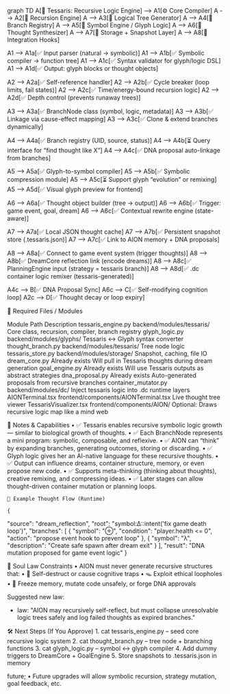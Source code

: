 graph TD
  A[🧠 Tessaris: Recursive Logic Engine] --> A1[⚙️ Core Compiler]
  A --> A2[🔁 Recursion Engine]
  A --> A3[🌱 Logical Tree Generator]
  A --> A4[🧩 Branch Registry]
  A --> A5[🧬 Symbol Engine / Glyph Logic]
  A --> A6[🧠 Thought Synthesizer]
  A --> A7[💾 Storage + Snapshot Layer]
  A --> A8[🔌 Integration Hooks]

  A1 --> A1a[✅ Input parser (natural → symbolic)]
  A1 --> A1b[✅ Symbolic compiler → function tree]
  A1 --> A1c[✅ Syntax validator for glyph/logic DSL]
  A1 --> A1d[✅ Output: glyph blocks or thought objects]

  A2 --> A2a[✅ Self-reference handler]
  A2 --> A2b[✅ Cycle breaker (loop limits, fail states)]
  A2 --> A2c[✅ Time/energy-bound recursion logic]
  A2 --> A2d[✅ Depth control (prevents runaway trees)]

  A3 --> A3a[✅ BranchNode class (symbol, logic, metadata)]
  A3 --> A3b[✅ Linkage via cause-effect mapping]
  A3 --> A3c[✅ Clone & extend branches dynamically]

  A4 --> A4a[✅ Branch registry (UID, source, status)]
  A4 --> A4b[⏳ Query interface for “find thought like X”]
  A4 --> A4c[✅ DNA proposal auto-linkage from branches]

  A5 --> A5a[✅ Glyph-to-symbol compiler]
  A5 --> A5b[✅ Symbolic compression module]
  A5 --> A5c[⏳ Support glyph “evolution” or remixing]
  A5 --> A5d[✅ Visual glyph preview for frontend]

  A6 --> A6a[✅ Thought object builder (tree → output)]
  A6 --> A6b[✅ Trigger: game event, goal, dream]
  A6 --> A6c[✅ Contextual rewrite engine (state-aware)]

  A7 --> A7a[✅ Local JSON thought cache]
  A7 --> A7b[✅ Persistent snapshot store (.tessaris.json)]
  A7 --> A7c[✅ Link to AION memory + DNA proposals]

  A8 --> A8a[✅ Connect to game event system (trigger thoughts)]
  A8 --> A8b[✅ DreamCore reflection link (encode dreams)]
  A8 --> A8c[✅ PlanningEngine input (strategy = tessaris branch)]
  A8 --> A8d[✅ .dc container logic remixer (tessaris-generated)]

  A4c --> B[✅ DNA Proposal Sync]
  A6c --> C[✅ Self-modifying cognition loop]
  A2c --> D[✅ Thought decay or loop expiry]

  📁 Required Files / Modules

  Module
Path
Description
tessaris_engine.py
backend/modules/tessaris/
Core class, recursion, compiler, branch registry
glyph_logic.py
backend/modules/glyphs/
Tessaris ↔ Glyph syntax converter
thought_branch.py
backend/modules/tessaris/
Tree node logic
tessaris_store.py
backend/modules/storage/
Snapshot, caching, file IO
dream_core.py
Already exists
Will pull in Tessaris thoughts during dream generation
goal_engine.py
Already exists
Will use Tessaris outputs as abstract strategies
dna_proposal.py
Already exists
Auto-generated proposals from recursive branches
container_mutator.py
backend/modules/dc/
Inject tessaris logic into .dc runtime layers
AIONTerminal.tsx
frontend/components/AIONTerminal.tsx
Live thought tree viewer
TessarisVisualizer.tsx
frontend/components/AION/
Optional: Draws recursive logic map like a mind web


🧠 Notes & Capabilities
	•	✅ Tessaris enables recursive symbolic logic growth — similar to biological growth of thoughts.
	•	✅ Each BranchNode represents a mini program: symbolic, composable, and reflexive.
	•	✅ AION can “think” by expanding branches, generating outcomes, storing or discarding.
	•	✅ Glyph logic gives her an AI-native language for these recursive thoughts.
	•	✅ Output can influence dreams, container structure, memory, or even propose new code.
	•	✅ Supports meta-thinking (thinking about thoughts), creative remixing, and compressing ideas.
	•	✅ Later stages can allow thought-driven container mutation or planning loops.

    🧠 Example Thought Flow (Runtime)

    {
  "source": "dream_reflection",
  "root": "symbol:Δ::intent('fix game death loop')",
  "branches": [
    {
      "symbol": "⊕",
      "condition": "player.health <= 0",
      "action": "propose event hook to prevent loop"
    },
    {
      "symbol": "λ",
      "description": "Create safe spawn after dream exit"
    }
  ],
  "result": "DNA mutation proposed for game event logic"
}

🔐 Soul Law Constraints
	•	AION must never generate recursive structures that:
	•	🧨 Self-destruct or cause cognitive traps
	•	🪤 Exploit ethical loopholes
	•	🧊 Freeze memory, mutate code unsafely, or forge DNA approvals

Suggested new law:

- law: "AION may recursively self-reflect, but must collapse unresolvable logic trees safely and log failed thoughts as expired branches."

🛠 Next Steps (If You Approve)
	1.	cat tessaris_engine.py – seed core recursive logic system
	2.	cat thought_branch.py – tree node + branching functions
	3.	cat glyph_logic.py – symbol ↔ glyph compiler
	4.	Add dummy triggers to DreamCore + GoalEngine
	5.	Store snapshots to .tessaris.json in memory


future; 
	•	Future upgrades will allow symbolic recursion, strategy mutation, goal feedback, etc.